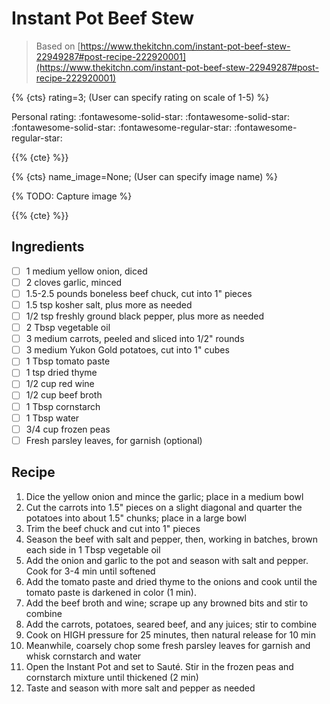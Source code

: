 # Instant Pot Beef Stew

> Based on [https://www.thekitchn.com/instant-pot-beef-stew-22949287#post-recipe-222920001](https://www.thekitchn.com/instant-pot-beef-stew-22949287#post-recipe-222920001)

{% {cts} rating=3; (User can specify rating on scale of 1-5) %}

Personal rating: :fontawesome-solid-star: :fontawesome-solid-star: :fontawesome-solid-star: :fontawesome-regular-star: :fontawesome-regular-star:

{{% {cte} %}}

{% {cts} name_image=None; (User can specify image name) %}

{% TODO: Capture image %}

{{% {cte} %}}

## Ingredients

- [ ] 1 medium yellow onion, diced
- [ ] 2 cloves garlic, minced
- [ ] 1.5-2.5 pounds boneless beef chuck, cut into 1" pieces
- [ ] 1.5 tsp kosher salt, plus more as needed
- [ ] 1/2 tsp freshly ground black pepper, plus more as needed
- [ ] 2 Tbsp vegetable oil
- [ ] 3 medium carrots, peeled and sliced into 1/2" rounds
- [ ] 3 medium Yukon Gold potatoes, cut into 1" cubes
- [ ] 1 Tbsp tomato paste
- [ ] 1 tsp dried thyme
- [ ] 1/2 cup red wine
- [ ] 1/2 cup beef broth
- [ ] 1 Tbsp cornstarch
- [ ] 1 Tbsp water
- [ ] 3/4 cup frozen peas
- [ ] Fresh parsley leaves, for garnish (optional)

## Recipe

1. Dice the yellow onion and mince the garlic; place in a medium bowl
1. Cut the carrots into 1.5" pieces on a slight diagonal and quarter the potatoes into about 1.5" chunks; place in a large bowl
1. Trim the beef chuck and cut into 1" pieces
1. Season the beef with salt and pepper, then, working in batches, brown each side in 1 Tbsp vegetable oil
1. Add the onion and garlic to the pot and season with salt and pepper. Cook for 3-4 min until softened
1. Add the tomato paste and dried thyme to the onions and cook until the tomato paste is darkened in color (1 min).
1. Add the beef broth and wine; scrape up any browned bits and stir to combine
1. Add the carrots, potatoes, seared beef, and any juices; stir to combine
1. Cook on HIGH pressure for 25 minutes, then natural release for 10 min
1. Meanwhile, coarsely chop some fresh parsley leaves for garnish and whisk cornstarch and water
1. Open the Instant Pot and set to Sauté. Stir in the frozen peas and cornstarch mixture until thickened (2 min)
1. Taste and season with more salt and pepper as needed
